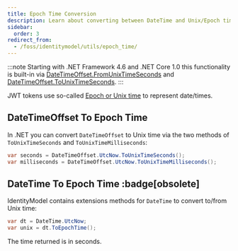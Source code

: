 ```yaml
---
title: Epoch Time Conversion
description: Learn about converting between DateTime and Unix/Epoch time formats in IdentityModel for JWT tokens
sidebar:
  order: 3
redirect_from:
  - /foss/identitymodel/utils/epoch_time/
---
```


:::note
Starting with .NET Framework 4.6 and .NET Core 1.0 this functionality is
built-in via
[DateTimeOffset.FromUnixTimeSeconds](https://docs.microsoft.com/en-us/dotnet/api/system.datetimeoffset.fromunixtimeseconds)
and
[DateTimeOffset.ToUnixTimeSeconds](https://docs.microsoft.com/en-us/dotnet/api/system.datetimeoffset.tounixtimeseconds).
:::

JWT tokens use so-called [Epoch or Unix
time](https://en.wikipedia.org/wiki/Unix_time) to represent date/times.

## DateTimeOffset To Epoch Time

In .NET you can convert `DateTimeOffset` to Unix time via the two methods
of `ToUnixTimeSeconds` and `ToUnixTimeMilliseconds`:

```csharp
var seconds = DateTimeOffset.UtcNow.ToUnixTimeSeconds();
var milliseconds = DateTimeOffset.UtcNow.ToUnixTimeMilliseconds();
```

## DateTime To Epoch Time :badge[obsolete]

IdentityModel contains extensions methods for `DateTime` to convert
to/from Unix time:

```csharp
var dt = DateTime.UtcNow;
var unix = dt.ToEpochTime();
```

The time returned is in seconds.



